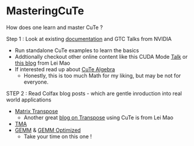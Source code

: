 # MasteringCuTe
How does one learn and master CuTe ?

Step 1 : Look at existing [documentation](https://github.com/NVIDIA/cutlass/tree/main/media/docs/cute) and GTC Talks from NVIDIA
* Run standalone CuTe examples to learn the basics
* Addtionally checkout other online content like this CUDA Mode [Talk](https://www.youtube.com/watch?v=G6q719ck7ww) or [this blog](https://leimao.github.io/article/CuTe-Layout-Algebra/) from Lei Mao
* If interested read up about [CuTe Algebra](https://research.colfax-intl.com/a-note-on-the-algebra-of-cute-layouts/)
  * Honestly, this is too much Math for my liking, but may be not for everyone.


STEP 2 : Read Colfax blog posts - which are gentle inroduction into real world applications
* [Matrix Transpose](https://research.colfax-intl.com/tutorial-matrix-transpose-in-cutlass/)
  * Another great [blog on Transpose](https://leimao.github.io/article/CuTe-Matrix-Transpose/) using CuTe is from Lei Mao
* [TMA](https://research.colfax-intl.com/tutorial-hopper-tma/)
* [GEMM](https://research.colfax-intl.com/cutlass-tutorial-wgmma-hopper/) & [GEMM Optimized](https://research.colfax-intl.com/cutlass-tutorial-design-of-a-gemm-kernel/)
  * Take your time on this one !
 
